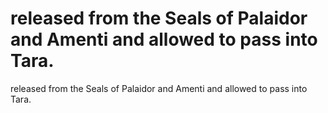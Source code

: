 # released from the Seals of Palaidor and Amenti and allowed to pass into Tara.

released from the Seals of Palaidor and Amenti and allowed to pass into Tara.